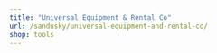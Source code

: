 ```yaml
---
title: "Universal Equipment & Rental Co"
url: /sandusky/universal-equipment-and-rental-co/
shop: tools
---
```

